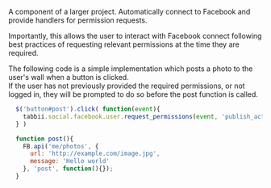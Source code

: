 A component of a larger project. Automatically connect to Facebook and provide handlers for permission requests.

Importantly, this allows the user to interact with Facebook connect following best 
practices of requesting relevant permissions at the time they are required.

The following code is a simple implementation which posts a photo to the user's wall when a button is clicked.  
If the user has not previously provided the required permissions, or not logged in, they will be prompted to do so before the
post function is called.

```js
  $('button#post').click( function(event){
    tabbii.social.facebook.user.request_permissions(event, 'publish_actions', post);
  } )

  function post(){
    FB.api('me/photos', {
      url: 'http://example.com/image.jpg', 
      message: 'Hello world'
    }, 'post', function(){});
  }
```